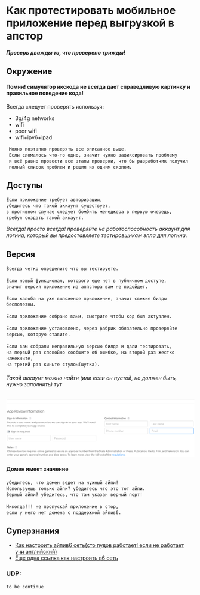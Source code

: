 # Как протестировать мобильное приложение перед выгрузкой в апстор

**_Проверь дважды то, что проверено трижды!_**

## Окружение 
#### Помни! симулятор икскода не всегда дает справедливую картинку и правильное поведение кода!
Всегда следует проверять используя:
* 3g/4g networks
* wifi
* poor wifi
* wifi+ipv6+ipad 

```
 Можно поэтапно проверять все описанное выше.
 Если сломалось что-то одно, значит нужно зафиксировать проблему
 и всё равно провести все этапы проверки, что бы разработчик получил 
 полный список проблем и решил их одним скопом.
```

## Доступы

```
Если приложение требует авторизации, 
убедитесь что такой аккаунт существует, 
в противном случае следует бомбить менеджера в первую очередь, 
требуя создать такой аккаунт.
```

_Всегда! просто всегда! проверяйте на работоспособность аккаунт для логина, который вы предоставляете тестировщикам эпла для логина._ 

## Версия
```
Всегда четко определите что вы тестируете.
 
Если новый функционал, которого еще нет в публичном доступе, 
значит версия приложение из аппстора вам не подойдет.
 
Если жалоба на уже выложеное приложение, значит свежие билды бесполезны.
 
Если приложение собрано вами, смотрите чтобы код был актуален. 

Если приложение установлено, через фабрик обязательно проверяйте версию, которую ставите. 

Если вам собрали неправильную версию билда и дали тестировать, 
на первый раз спокойно сообщите об ошибке, на второй раз жестко намекните, 
на третий раз киньте стулом(шутка).
```
###### Такой аккаунт можно найти (или если он пустой, но должен быть, нужно заполнить) тут

![alt loginrequired](docs/files/loginrequired.png)

#### Домен имеет значение
```
убедитесь, что домен ведет на нужный айпи! 
Используешь только айпи? убедитесь что это тот айпи. 
Верный айпи? убедитесь, что там указан верный порт!

Никогда!!! не пропускай приложение в стор, 
если у него нет домена с поддержкой айпив6.
```

## Суперзнания

* [Как настроить айпив6 сеть(сто пудов работает! если не работает учи английский)](https://developer.apple.com/library/archive/documentation/NetworkingInternetWeb/Conceptual/NetworkingOverview/UnderstandingandPreparingfortheIPv6Transition/UnderstandingandPreparingfortheIPv6Transition.html#//apple_ref/doc/uid/TP40010220-CH213-SW16)
* [Еще одна ссылка как настроить в6 сеть](https://stackoverflow.com/questions/37969860/how-to-test-ios-app-on-supporting-ipv6) 

### UDP:
```
to be continue
```